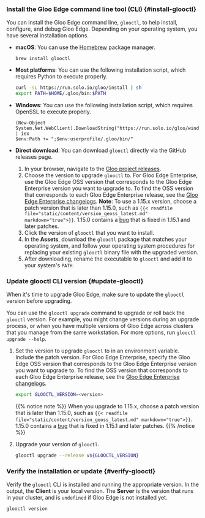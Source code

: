 ### Install the Gloo Edge command line tool (CLI) {#install-glooctl}

You can install the Gloo Edge command line, `glooctl`, to help install, configure, and debug Gloo Edge. Depending on your operating system, you have several installation options.

* **macOS**: You can use the [Homebrew](https://brew.sh) package manager.

  ```shell
  brew install glooctl
  ```

* **Most platforms**: You can use the following installation script, which requires Python to execute properly.

  ```bash
  curl -sL https://run.solo.io/gloo/install | sh
  export PATH=$HOME/.gloo/bin:$PATH
  ```

* **Windows**: You can use the following installation script, which requires OpenSSL to execute properly.
  
  ```pwsh
  (New-Object System.Net.WebClient).DownloadString("https://run.solo.io/gloo/windows/install") | iex
  $env:Path += ";$env:userprofile/.gloo/bin/"
  ```

* **Direct download**: You can download `glooctl` directly via the GitHub releases page.
  1. In your browser, navigate to the [Gloo project releases](https://github.com/solo-io/gloo/releases).
  2. Choose the version to upgrade `glooctl` to. For Gloo Edge Enterprise, use the Gloo Edge OSS version that corresponds to the Gloo Edge Enterprise version you want to upgrade to. To find the OSS version that corresponds to each Gloo Edge Enterprise release, see the [Gloo Edge Enterprise changelogs](https://docs.solo.io/gloo-edge/latest/reference/changelog/enterprise/). **Note**: To use a 1.15.x version, choose a patch version that is later than 1.15.0, such as `{{< readfile file="static/content/version_geoss_latest.md" markdown="true">}}`. 1.15.0 contains a [bug](https://github.com/solo-io/gloo/issues/8627) that is fixed in 1.15.1 and later patches.
  3. Click the version of `glooctl` that you want to install.
  4. In the **Assets**, download the `glooctl` package that matches your operating system, and follow your operating system procedures for replacing your existing `glooctl` binary file with the upgraded version.
  5. After downloading, rename the executable to `glooctl` and add it to your system's `PATH`.

### Update glooctl CLI version {#update-glooctl}

When it's time to upgrade Gloo Edge, make sure to update the `glooctl` version before upgrading.

You can use the `glooctl upgrade` command to upgrade or roll back the `glooctl` version. For example, you might change versions during an upgrade process, or when you have multiple versions of Gloo Edge across clusters that you manage from the same workstation. For more options, run `glooctl upgrade --help`.

1. Set the version to upgrade `glooctl` to in an environment variable. Include the patch version. For Gloo Edge Enterprise, specify the Gloo Edge OSS version that corresponds to the Gloo Edge Enterprise version you want to upgrade to. To find the OSS version that corresponds to each Gloo Edge Enterprise release, see the [Gloo Edge Enterprise changelogs](https://docs.solo.io/gloo-edge/latest/reference/changelog/enterprise/).
   ```sh
   export GLOOCTL_VERSION=<version>
   ```
   {{% notice note %}}
   When you upgrade to 1.15.x, choose a patch version that is later than 1.15.0, such as `{{< readfile file="static/content/version_geoss_latest.md" markdown="true">}}`. 1.15.0 contains a [bug](https://github.com/solo-io/gloo/issues/8627) that is fixed in 1.15.1 and later patches.
   {{% /notice %}}
   
2. Upgrade your version of `glooctl`.
   ```bash
   glooctl upgrade --release v${GLOOCTL_VERSION}
   ```

### Verify the installation or update {#verify-glooctl}

Verify the `glooctl` CLI is installed and running the appropriate version. In the output, the **Client** is your local version. The **Server** is the version that runs in your cluster, and is `undefined` if Gloo Edge is not installed yet.

```bash
glooctl version
```
